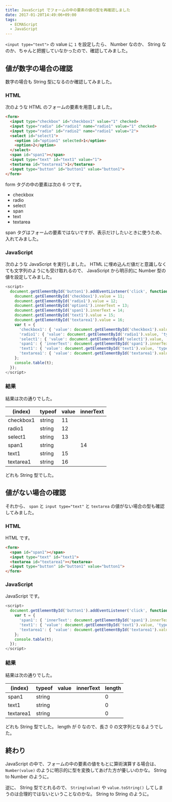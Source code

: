 ```yaml
---
title: JavaScript でフォームの中の要素の値の型を再確認しました
date: 2017-01-20T14:49:06+09:00
tags:
  - ECMAScript
  - JavaScript
---
```


`<input type="text">` の value に `1` を設定したら、 Number なのか、 String なのか、ちゃんと把握していなかったので、確認してみました。

<!--more-->

## 値が数字の場合の確認

数字の場合も String 型になるのか確認してみました。

### HTML

次のような HTML のフォームの要素を用意しました。

```html
<form>
  <input type="checkbox" id="checkbox1" value="1" checked>
  <input type="radio" id="radio1" name="radio1" value="1" checked>
  <input type="radio" id="radio2" name="radio1" value="2">
  <select id="select1">
    <option id="option1" selected>1</option>
    <option>2</option>
  </select>
  <span id="span1"></span>
  <input type="text" id="text1" value="1">
  <textarea id="textarea1">1</textarea>
  <input type="button" id="button1" value="button1">
</form>
```

form タグの中の要素は次の 6 つです。

* checkbox
* radio
* select
* span
* text
* textarea

span タグはフォームの要素ではないですが、表示だけしたいときに使うため、入れてみました。

### JavaScript

次のような JavaScript を実行しました。
HTML に埋め込んだ値だと意識しなくても文字列のようにも受け取れるので、 JavaScript から明示的に Number 型の値を設定してみました。

```javascript
<script>
  document.getElementById('button1').addEventListener('click', function () {
    document.getElementById('checkbox1').value = 11;
    document.getElementById('radio1').value = 12;
    document.getElementById('option1').innerText = 13;
    document.getElementById('span1').innerText = 14;
    document.getElementById('text1').value = 15;
    document.getElementById('textarea1').value = 16;
    var t = {
      'checkbox1': { 'value': document.getElementById('checkbox1').value, 'typeof': typeof(document.getElementById('checkbox1').value) },
      'radio1': { 'value': document.getElementById('radio1').value, 'typeof': typeof(document.getElementById('radio1').value) },
      'select1': { 'value': document.getElementById('select1').value, 'typeof': typeof(document.getElementById('select1').value) },
      'span1': { 'innerText': document.getElementById('span1').innerText, 'typeof': typeof(document.getElementById('span1').innerText) },
      'text1': { 'value': document.getElementById('text1').value, 'typeof': typeof(document.getElementById('text1').value) },
      'textarea1': { 'value': document.getElementById('textarea1').value, 'typeof': typeof(document.getElementById('textarea1').value) }
    };
    console.table(t);
  });
</script>
```

### 結果

結果は次の通りでした。

|  (index)  | typeof | value | innerText |
| --------- | ------ | ----- | --------- |
| checkbox1 | string | 11    |           |
| radio1    | string | 12    |           |
| select1   | string | 13    |           |
| span1     | string |       | 14        |
| text1     | string | 15    |           |
| textarea1 | string | 16    |           |

どれも String 型でした。

## 値がない場合の確認

それから、 `span` と `input type="text"` と `textarea` の値がない場合の型も確認してみました。

### HTML

HTML です。

```html
<form>
  <span id="span1"></span>
  <input type="text" id="text1">
  <textarea id="textarea1"></textarea>
  <input type="button" id="button1" value="button1">
</form>
```

### JavaScript

JavaScript です。

```javascript
<script>
  document.getElementById('button1').addEventListener('click', function () {
    var t = {
      'span1': { 'innerText': document.getElementById('span1').innerText, 'typeof': typeof(document.getElementById('span1').innerText), 'length': document.getElementById('span1').innerText.length },
      'text1': { 'value': document.getElementById('text1').value, 'typeof': typeof(document.getElementById('text1').value), 'length': document.getElementById('text1').value.length },
      'textarea1': { 'value': document.getElementById('textarea1').value, 'typeof': typeof(document.getElementById('textarea1').value), 'length': document.getElementById('textarea1').value.length }
    };
    console.table(t);
  });
</script>
```

### 結果

結果は次の通りでした。

|  (index)  | typeof | value | innerText | length |
| --------- | ------ | ----- | --------- | ------ |
| span1     | string |       |           | 0      |
| text1     | string |       |           | 0      |
| textarea1 | string |       |           | 0      |

どれも String 型でした。
length が 0 なので、長さ 0 の文字列となるようでした。

## 終わり

JavaScript の中で、フォームの中の要素の値をもとに算術演算する場合は、 `Number(value)` のように明示的に型を変換してあげた方が優しいのかな。
String to Number のように。

逆に、 String 型でとれるので、 `String(value)` や `value.toString()` してしまうのは合理的ではないということなのかな。
String to String のように。

